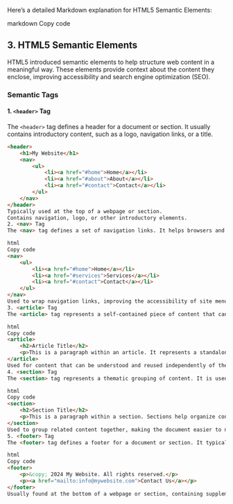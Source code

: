 Here’s a detailed Markdown explanation for HTML5 Semantic Elements:

markdown
Copy code
## 3. HTML5 Semantic Elements

HTML5 introduced semantic elements to help structure web content in a meaningful way. These elements provide context about the content they enclose, improving accessibility and search engine optimization (SEO).

### **Semantic Tags**

#### **1. `<header>` Tag**
The `<header>` tag defines a header for a document or section. It usually contains introductory content, such as a logo, navigation links, or a title.

```html
<header>
    <h1>My Website</h1>
    <nav>
        <ul>
            <li><a href="#home">Home</a></li>
            <li><a href="#about">About</a></li>
            <li><a href="#contact">Contact</a></li>
        </ul>
    </nav>
</header>
Typically used at the top of a webpage or section.
Contains navigation, logo, or other introductory elements.
2. <nav> Tag
The <nav> tag defines a set of navigation links. It helps browsers and assistive technologies identify the navigation menu.

html
Copy code
<nav>
    <ul>
        <li><a href="#home">Home</a></li>
        <li><a href="#services">Services</a></li>
        <li><a href="#contact">Contact</a></li>
    </ul>
</nav>
Used to wrap navigation links, improving the accessibility of site menus.
3. <article> Tag
The <article> tag represents a self-contained piece of content that can be distributed independently, such as a news article, blog post, or forum post.

html
Copy code
<article>
    <h2>Article Title</h2>
    <p>This is a paragraph within an article. It represents a standalone piece of content.</p>
</article>
Used for content that can be understood and reused independently of the rest of the page.
4. <section> Tag
The <section> tag represents a thematic grouping of content. It is used to divide a page into sections, each with its own heading.

html
Copy code
<section>
    <h2>Section Title</h2>
    <p>This is a paragraph within a section. Sections help organize content into logical groups.</p>
</section>
Used to group related content together, making the document easier to navigate.
5. <footer> Tag
The <footer> tag defines a footer for a document or section. It typically contains information about the author, copyright details, or contact information.

html
Copy code
<footer>
    <p>&copy; 2024 My Website. All rights reserved.</p>
    <p><a href="mailto:info@mywebsite.com">Contact Us</a></p>
</footer>
Usually found at the bottom of a webpage or section, containing supplementary information.